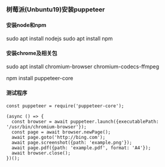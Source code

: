 ### 树莓派(Unbuntu19)安装puppeteer
#### 安装node和npm
sudo apt install nodejs
sudo apt install npm

#### 安装chrome及相关包
sudo apt install chromium-browser chromium-codecs-ffmpeg

npm install puppeteer-core

#### 测试程序
~~~
const puppeteer = require('puppeteer-core');
  
(async () => {
  const browser = await puppeteer.launch({executablePath: '/usr/bin/chromium-browser'});
  const page = await browser.newPage();
  await page.goto('http://bing.com');
  await page.screenshot({path: 'example.png'});
  await page.pdf({path: 'example.pdf', format: 'A4'});
  await browser.close();
})();
~~~
